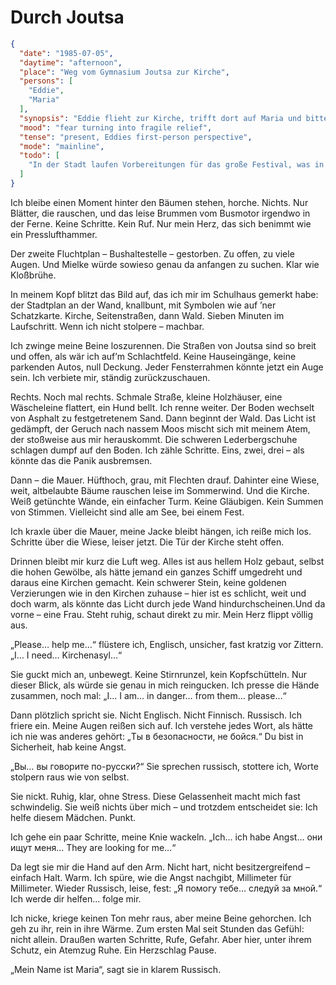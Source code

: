 # Durch Joutsa

```json
{
  "date": "1985-07-05",
  "daytime": "afternoon",
  "place": "Weg vom Gymnasium Joutsa zur Kirche",
  "persons": [
    "Eddie",
    "Maria"
  ],
  "synopsis": "Eddie flieht zur Kirche, trifft dort auf Maria und bittet um Kirchenasyl. Maria spricht Russisch und verspricht ihr Hilfe.",
  "mood": "fear turning into fragile relief",
  "tense": "present, Eddies first-person perspective",
  "mode": "mainline",
  "todo": [
    "In der Stadt laufen Vorbereitungen für das große Festival, was in etwa einer Woche starten wird. Eddie überlegt kurz, ob einer der Fahrer sie mitnehmen könnte, verwirft die Ideen aber schließlich - Nein, Festival ist abgewählt, die Augenzeugen können sich nicht daran erinnern. Es stört den Fluss."
  ]
}
```

Ich bleibe einen Moment hinter den Bäumen stehen, horche. Nichts. Nur Blätter,
die rauschen, und das leise Brummen vom Busmotor irgendwo in der Ferne. Keine
Schritte. Kein Ruf. Nur mein Herz, das sich benimmt wie ein Presslufthammer.

Der zweite Fluchtplan – Bushaltestelle – gestorben. Zu offen, zu viele Augen.
Und Mielke würde sowieso genau da anfangen zu suchen. Klar wie Kloßbrühe.

In meinem Kopf blitzt das Bild auf, das ich mir im Schulhaus gemerkt habe: der
Stadtplan an der Wand, knallbunt, mit Symbolen wie auf ’ner Schatzkarte. Kirche,
Seitenstraßen, dann Wald. Sieben Minuten im Laufschritt. Wenn ich nicht stolpere
– machbar.

Ich zwinge meine Beine loszurennen. Die Straßen von Joutsa sind so breit und
offen, als wär ich auf’m Schlachtfeld. Keine Hauseingänge, keine parkenden
Autos, null Deckung. Jeder Fensterrahmen könnte jetzt ein Auge sein. Ich
verbiete mir, ständig zurückzuschauen.

Rechts. Noch mal rechts. Schmale Straße, kleine Holzhäuser, eine Wäscheleine
flattert, ein Hund bellt. Ich renne weiter. Der Boden wechselt von Asphalt zu
festgetretenem Sand. Dann beginnt der Wald. Das Licht ist gedämpft, der Geruch
nach nassem Moos mischt sich mit meinem Atem, der stoßweise aus mir herauskommt.
Die schweren Lederbergschuhe schlagen dumpf auf den Boden. Ich zähle Schritte.
Eins, zwei, drei – als könnte das die Panik ausbremsen.

Dann – die Mauer. Hüfthoch, grau, mit Flechten drauf. Dahinter eine Wiese, weit,
altbelaubte Bäume rauschen leise im Sommerwind. Und die Kirche. Weiß getünchte
Wände, ein einfacher Turm. Keine Gläubigen. Kein Summen von Stimmen. Vielleicht
sind alle am See, bei einem Fest.

Ich kraxle über die Mauer, meine Jacke bleibt hängen, ich reiße mich los.
Schritte über die Wiese, leiser jetzt. Die Tür der Kirche steht offen.

Drinnen bleibt mir kurz die Luft weg. Alles ist aus hellem Holz gebaut, selbst
die hohen Gewölbe, als hätte jemand ein ganzes Schiff umgedreht und daraus eine
Kirchen gemacht. Kein schwerer Stein, keine goldenen Verzierungen wie in den
Kirchen zuhause – hier ist es schlicht, weit und doch warm, als könnte das Licht
durch jede Wand hindurchscheinen.Und da vorne – eine Frau. Steht ruhig, schaut
direkt zu mir. Mein Herz flippt völlig aus.

„Please… help me…“ flüstere ich, Englisch, unsicher, fast kratzig vor Zittern.
„I… I need… Kirchenasyl…“

Sie guckt mich an, unbewegt. Keine Stirnrunzel, kein Kopfschütteln. Nur dieser
Blick, als würde sie genau in mich reingucken. Ich presse die Hände zusammen,
noch mal: „I… I am… in danger… from them… please…“

Dann plötzlich spricht sie. Nicht Englisch. Nicht Finnisch. Russisch. Ich friere
ein. Meine Augen reißen sich auf. Ich verstehe jedes Wort, als hätte ich nie was
anderes gehört: „Ты в безопасности, не бойся.“ Du bist in Sicherheit, hab keine
Angst.

„Вы… вы говорите по-русски?“ Sie sprechen russisch, stottere ich, Worte stolpern
raus wie von selbst.

Sie nickt. Ruhig, klar, ohne Stress. Diese Gelassenheit macht mich fast
schwindelig. Sie weiß nichts über mich – und trotzdem entscheidet sie: Ich helfe
diesem Mädchen. Punkt.

Ich gehe ein paar Schritte, meine Knie wackeln. „Ich… ich habe Angst… они ищут
меня… They are looking for me…“

Da legt sie mir die Hand auf den Arm. Nicht hart, nicht besitzergreifend –
einfach Halt. Warm. Ich spüre, wie die Angst nachgibt, Millimeter für
Millimeter. Wieder Russisch, leise, fest: „Я помогу тебе… следуй за мной.“ Ich
werde dir helfen… folge mir.

Ich nicke, kriege keinen Ton mehr raus, aber meine Beine gehorchen. Ich geh zu
ihr, rein in ihre Wärme. Zum ersten Mal seit Stunden das Gefühl: nicht allein.
Draußen warten Schritte, Rufe, Gefahr. Aber hier, unter ihrem Schutz, ein
Atemzug Ruhe. Ein Herzschlag Pause.

„Mein Name ist Maria“, sagt sie in klarem Russisch.

